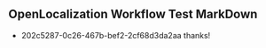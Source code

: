 ## OpenLocalization Workflow Test MarkDown
* 202c5287-0c26-467b-bef2-2cf68d3da2aa 
thanks!<!--HONumber=Mar16_HO2-->
